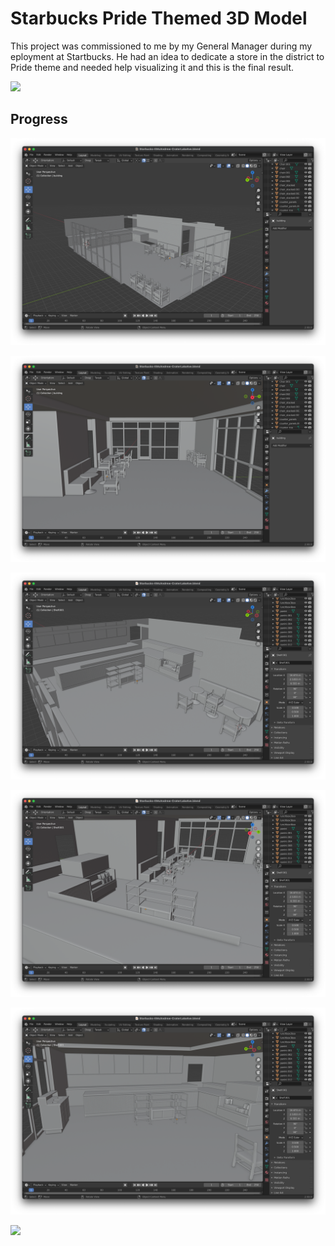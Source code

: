 # Starbucks Pride Themed 3D Model

This project was commissioned to me by my General Manager during my eployment at Startbucks. He had an idea to dedicate a store in the district to Pride theme and needed help visualizing it and this is the final result.

![](/FinalRender.png)

## Progress

![](/progress-1.png)

![](/progress-2.png)

![](/progress-3.png)

![](/progress-4.png)

![](/progress-5.png)

![](/progress-6.png)
